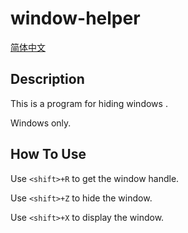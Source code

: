# window-helper

[简体中文](./README-cn.md)

## Description

This is a program for hiding windows .

Windows only.

## How To Use

Use `<shift>+R` to get the window handle.

Use `<shift>+Z` to hide the window.

Use `<shift>+X` to display the window.

